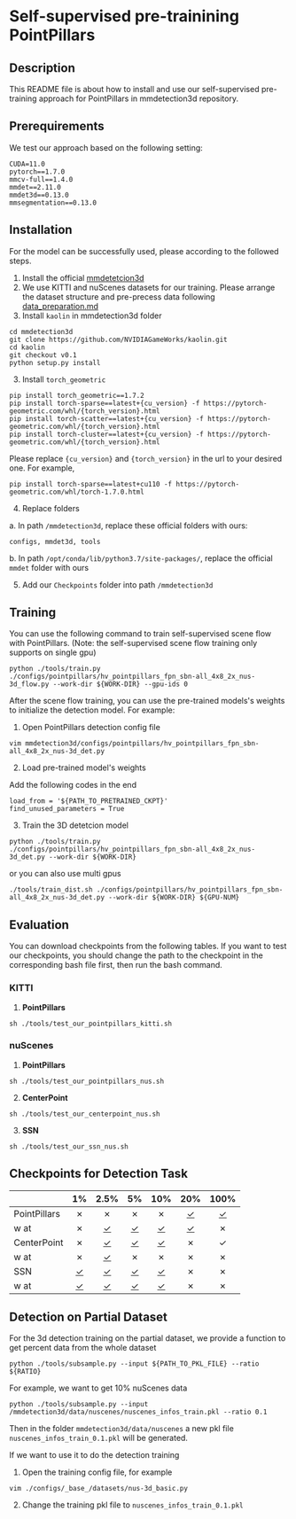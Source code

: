 # Self-supervised pre-trainining PointPillars

## Description

This README file is about how to install and use our self-supervised pre-training approach for PointPillars in mmdetection3d repository.

## Prerequirements

We test our approach based on the following setting:

```
CUDA=11.0
pytorch==1.7.0
mmcv-full==1.4.0
mmdet==2.11.0
mmdet3d==0.13.0
mmsegmentation==0.13.0
```

## Installation

For the model can be successfully used, please according to the followed steps.
1. Install the official [mmdetetcion3d](https://github.com/open-mmlab/mmdetection3d/blob/master/docs/en/getting_started.md)
2. We use KITTI and nuScenes datasets for our training. Please arrange the dataset structure and pre-precess data following [data_preparation.md](https://github.com/open-mmlab/mmdetection3d/blob/v1.0.0.dev0/docs/en/data_preparation.md)
3. Install `kaolin` in mmdetection3d folder
```
cd mmdetection3d
git clone https://github.com/NVIDIAGameWorks/kaolin.git
cd kaolin
git checkout v0.1
python setup.py install
```
3. Install `torch_geometric`

```
pip install torch_geometric==1.7.2
pip install torch-sparse==latest+{cu_version} -f https://pytorch-geometric.com/whl/{torch_version}.html
pip install torch-scatter==latest+{cu_version} -f https://pytorch-geometric.com/whl/{torch_version}.html
pip install torch-cluster==latest+{cu_version} -f https://pytorch-geometric.com/whl/{torch_version}.html
```
Please replace `{cu_version}` and `{torch_version}` in the url to your desired one.
For example,
```
pip install torch-sparse==latest+cu110 -f https://pytorch-geometric.com/whl/torch-1.7.0.html
```

4. Replace folders 

a. In path `/mmdetection3d`, replace these official folders with ours:
```
configs, mmdet3d, tools
```
b. In path `/opt/conda/lib/python3.7/site-packages/`, replace the official `mmdet` folder with ours

5. Add our `Checkpoints` folder into path `/mmdetection3d`

## Training

You can use the following command to train self-supervised scene flow with PointPillars. (Note: the self-supervised scene flow training only supports on single gpu)
```
python ./tools/train.py ./configs/pointpillars/hv_pointpillars_fpn_sbn-all_4x8_2x_nus-3d_flow.py --work-dir ${WORK-DIR} --gpu-ids 0
```
After the scene flow training, you can use the pre-trained models's weights to initialize the detection model. For example:

1. Open PointPillars detection config file
```
vim mmdetection3d/configs/pointpillars/hv_pointpillars_fpn_sbn-all_4x8_2x_nus-3d_det.py
```

2. Load pre-trained model's weights

Add the following codes in the end
```
load_from = '${PATH_TO_PRETRAINED_CKPT}'
find_unused_parameters = True
```

3. Train the 3D detetcion model
```
python ./tools/train.py ./configs/pointpillars/hv_pointpillars_fpn_sbn-all_4x8_2x_nus-3d_det.py --work-dir ${WORK-DIR}
```
or you can also use multi gpus
```
./tools/train_dist.sh ./configs/pointpillars/hv_pointpillars_fpn_sbn-all_4x8_2x_nus-3d_det.py --work-dir ${WORK-DIR} ${GPU-NUM}
```

## Evaluation

You can download checkpoints from the following tables. If you want to test our checkpoints, you should change the path to the checkpoint in the corresponding bash file first, then run the bash command.  

### KITTI
1. **PointPillars**

`sh ./tools/test_our_pointpillars_kitti.sh`

### nuScenes

1. **PointPillars**

`sh ./tools/test_our_pointpillars_nus.sh`

2. **CenterPoint**

`sh ./tools/test_our_centerpoint_nus.sh`

3. **SSN**

`sh ./tools/test_our_ssn_nus.sh`

## Checkpoints for Detection Task
|             | 1% |2.5%|5%|10%|20%|100%|
|-------------|:--:|:--:|:--:|:---:|:---:|:---:|
|PointPillars | ✗         | ✗            | ✗           | ✗      | [✓](https://drive.google.com/file/d/1Zynqsel-iD4h7GS2QLOUcGmcI_Lohyuz/view?usp=sharing)    | [✓](https://drive.google.com/file/d/1aRwCMz6QnLbqjGB5xmc8AWOdn6a-wMl-/view?usp=sharing)|
|w at| ✗ | [✓](https://drive.google.com/file/d/1gPud-dwWXUHEVJufZsMGwH2K0PCntmdi/view?usp=sharing) | [✓](https://drive.google.com/file/d/1jcxXbFY_bPG46TgynnHoy4UCI1_FpnO_/view?usp=sharing) | [✓](https://drive.google.com/file/d/1N8vGy1Cz1zhKlhlWyyo2zrgtIvf1-APL/view?usp=sharing) | [✓](https://drive.google.com/file/d/1Fc1ldlQm099Vfx4agWlULc3gq6gKYdf1/view?usp=sharing) | ✗ |
|CenterPoint | ✗         | [✓](https://drive.google.com/file/d/10tSDAGkdK5PEkcHajNuluR8c9ddnyc7_/view?usp=sharing)            | [✓](https://drive.google.com/file/d/1dWwFs0pcG1a3L6WV97v6x0nu2yFD-5HD/view?usp=sharing)           | [✓](https://drive.google.com/file/d/1031ZhfeIG7MCDxjGz5nHqxjCvcyAiYiy/view?usp=sharing)      | ✗   | ✓    |
|w at| ✗ | [✓](https://drive.google.com/file/d/1ho4eHqfKX4rH9pW5PEeZon0knyxvVRph/view?usp=sharing) | ✗ | ✗ | ✗ | ✗ |
|SSN          | [✓](https://drive.google.com/file/d/1hGyMZAvXFPX0g9eImHDs3OnzUor7yzVr/view?usp=sharing)| [✓](https://drive.google.com/file/d/1JAB4D7c2saVTXdw7QBhZ8Jvz44nqsvvK/view?usp=sharing)| [✓](https://drive.google.com/file/d/1VUcW0MOY50KZTc4faEmQYRJqk5_Djsg5/view?usp=sharing)| [✓](https://drive.google.com/file/d/1jMyWkCqBcZ1kiOasburm9QfbqhGYBMv4/view?usp=sharing)      | ✗   | ✗    |
|w at| [✓](https://drive.google.com/file/d/16eLMag6qa7QyKzQTajo3AvNFidW9WlYM/view?usp=sharing) | [✓](https://drive.google.com/file/d/1s74rI84wf5XE5s-eUD7_8Y7dR1RNPJ72/view?usp=sharing) | [✓](https://drive.google.com/file/d/10A1OVQR4Kp_gsi95ZE4GBmbgOIbHfLPb/view?usp=sharing) | [✓](https://drive.google.com/file/d/1THIi-db3OWm_8rD_TssaqM7nrxZkYvFk/view?usp=sharing) | ✗ | ✗ |

## Detection on Partial Dataset

For the 3d detection training on the partial dataset, we provide a function to get percent data from the whole dataset
```
python ./tools/subsample.py --input ${PATH_TO_PKL_FILE} --ratio ${RATIO}
```
For example, we want to get 10% nuScenes data
```
python ./tools/subsample.py --input /mmdetection3d/data/nuscenes/nuscenes_infos_train.pkl --ratio 0.1
```
Then in the folder `mmdetection3d/data/nuscenes` a new pkl file `nuscenes_infos_train_0.1.pkl` will be generated.

If we want to use it to do the detection training

1. Open the training config file, for example
```
vim ./configs/_base_/datasets/nus-3d_basic.py
```
2. Change the training pkl file to `nuscenes_infos_train_0.1.pkl`
